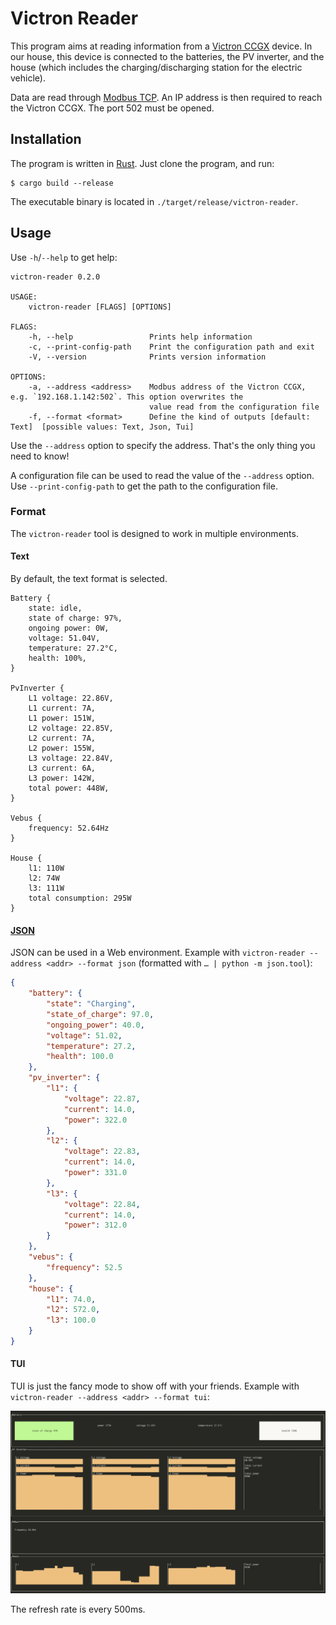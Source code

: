# Victron Reader

This program aims at reading information from a [Victron
CCGX](https://www.victronenergy.com/live/ccgx:start) device. In our
house, this device is connected to the batteries, the PV inverter, and
the house (which includes the charging/discharging station for the
electric vehicle).

Data are read through [Modbus
TCP](https://en.wikipedia.org/wiki/Modbus). An IP address is then
required to reach the Victron CCGX. The port 502 must be opened.

## Installation

The program is written in [Rust](https://www.rust-lang.org/). Just clone the program, and run:

```shell
$ cargo build --release
```

The executable binary is located in `./target/release/victron-reader`.

## Usage

Use `-h`/`--help` to get help:

```
victron-reader 0.2.0

USAGE:
    victron-reader [FLAGS] [OPTIONS]

FLAGS:
    -h, --help                 Prints help information
    -c, --print-config-path    Print the configuration path and exit
    -V, --version              Prints version information

OPTIONS:
    -a, --address <address>    Modbus address of the Victron CCGX, e.g. `192.168.1.142:502`. This option overwrites the
                               value read from the configuration file
    -f, --format <format>      Define the kind of outputs [default: Text]  [possible values: Text, Json, Tui]
```

Use the `--address` option to specify the address. That's the only thing
you need to know!

A configuration file can be used to read the value of the `--address`
option. Use `--print-config-path` to get the path to the configuration
file.

### Format

The `victron-reader` tool is designed to work in multiple
environments.

#### Text

By default, the text format is selected.

```text
Battery {
    state: idle,
    state of charge: 97%,
    ongoing power: 0W,
    voltage: 51.04V,
    temperature: 27.2°C,
    health: 100%,
}

PvInverter {
    L1 voltage: 22.86V,
    L1 current: 7A,
    L1 power: 151W,
    L2 voltage: 22.85V,
    L2 current: 7A,
    L2 power: 155W,
    L3 voltage: 22.84V,
    L3 current: 6A,
    L3 power: 142W,
    total power: 448W,
}

Vebus {
    frequency: 52.64Hz
}

House {
    l1: 110W
    l2: 74W
    l3: 111W
    total consumption: 295W
}
```

#### [JSON](https://www.json.org/json-en.html)

JSON can be used in a Web environment. Example with `victron-reader
--address <addr> --format json` (formatted with `… | python -m
json.tool`):

```json
{
    "battery": {
        "state": "Charging",
        "state_of_charge": 97.0,
        "ongoing_power": 40.0,
        "voltage": 51.02,
        "temperature": 27.2,
        "health": 100.0
    },
    "pv_inverter": {
        "l1": {
            "voltage": 22.87,
            "current": 14.0,
            "power": 322.0
        },
        "l2": {
            "voltage": 22.83,
            "current": 14.0,
            "power": 331.0
        },
        "l3": {
            "voltage": 22.84,
            "current": 14.0,
            "power": 312.0
        }
    },
    "vebus": {
        "frequency": 52.5
    },
    "house": {
        "l1": 74.0,
        "l2": 572.0,
        "l3": 100.0
    }
}
```

#### TUI

TUI is just the fancy mode to show off with your friends. Example with
`victron-reader --address <addr> --format tui`:

![TUI example](./doc/tui.png)

The refresh rate is every 500ms.
